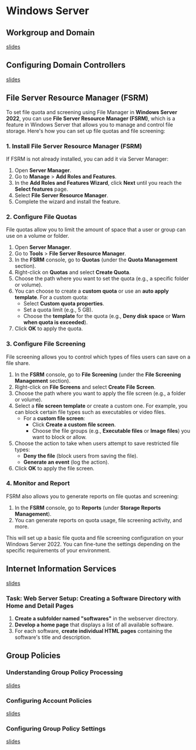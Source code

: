 # Windows Server

## Workgroup and Domain

[slides](https://docs.google.com/presentation/d/1pOhaajToy1Ntq0WzpxSZvI8VZ9GILV34C7_bg7fK2hg/edit?usp=sharing)

## Configuring Domain Controllers

[slides](https://docs.google.com/presentation/d/13NWn6b6q4yk97Gnue5RRCWZbuQcxpO-CNEhN5i0PbcM/edit?usp=sharing)

## File Server Resource Manager (FSRM)

To set file quota and screening using File Manager in **Windows Server 2022**, you can use **File Server Resource Manager (FSRM)**, which is a feature in Windows Server that allows you to manage and control file storage. Here's how you can set up file quotas and file screening:

### 1. **Install File Server Resource Manager (FSRM)**
If FSRM is not already installed, you can add it via Server Manager:

1. Open **Server Manager**.
2. Go to **Manage** > **Add Roles and Features**.
3. In the **Add Roles and Features Wizard**, click **Next** until you reach the **Select features** page.
4. Select **File Server Resource Manager**.
5. Complete the wizard and install the feature.

### 2. **Configure File Quotas**
File quotas allow you to limit the amount of space that a user or group can use on a volume or folder.

1. Open **Server Manager**.
2. Go to **Tools** > **File Server Resource Manager**.
3. In the **FSRM** console, go to **Quotas** (under the **Quota Management** section).
4. Right-click on **Quotas** and select **Create Quota**.
5. Choose the path where you want to set the quota (e.g., a specific folder or volume).
6. You can choose to create a **custom quota** or use an **auto apply template**. For a custom quota:
   - Select **Custom quota properties**.
   - Set a quota limit (e.g., 5 GB).
   - Choose the **template** for the quota (e.g., **Deny disk space** or **Warn when quota is exceeded**).
7. Click **OK** to apply the quota.

### 3. **Configure File Screening**
File screening allows you to control which types of files users can save on a file share.

1. In the **FSRM** console, go to **File Screening** (under the **File Screening Management** section).
2. Right-click on **File Screens** and select **Create File Screen**.
3. Choose the path where you want to apply the file screen (e.g., a folder or volume).
4. Select a **file screen template** or create a custom one. For example, you can block certain file types such as executables or video files.
   - For a **custom file screen**:
     - Click **Create a custom file screen**.
     - Choose the file groups (e.g., **Executable files** or **Image files**) you want to block or allow.
5. Choose the action to take when users attempt to save restricted file types:
   - **Deny the file** (block users from saving the file).
   - **Generate an event** (log the action).
6. Click **OK** to apply the file screen.

### 4. **Monitor and Report**
FSRM also allows you to generate reports on file quotas and screening:

1. In the **FSRM** console, go to **Reports** (under **Storage Reports Management**).
2. You can generate reports on quota usage, file screening activity, and more.

This will set up a basic file quota and file screening configuration on your Windows Server 2022. You can fine-tune the settings depending on the specific requirements of your environment.

## Internet Information Services

[slides](https://docs.google.com/presentation/d/1y6Qh6yb10lhbbGJ6fakblV0wIip9pcHqgi59PZMByXA/edit?usp=sharing)

### Task: **Web Server Setup: Creating a Software Directory with Home and Detail Pages**

1. **Create a subfolder named "softwares"** in the webserver directory.
2. **Develop a home page** that displays a list of all available software.
3. For each software, **create individual HTML pages** containing the software's title and description.

## Group Policies

### Understanding Group Policy Processing

[slides](https://docs.google.com/presentation/d/17KbKXBbA0ofvJh6qA6fclImnhv4vQwgLfBY2rna7H98/edit?usp=sharing)

### Configuring Account Policies

[slides](https://docs.google.com/presentation/d/1ZQYYu4V_qhci6V-HJmavnkqK_UdGjlF85YBOjTHWJJI/edit?usp=sharing)

### Configuring Group Policy Settings

[slides](https://docs.google.com/presentation/d/16Q7WF7R2fjsawlMt7k1MNSrE_F2jBlLME6-kKWCMZio/edit?usp=sharing)



